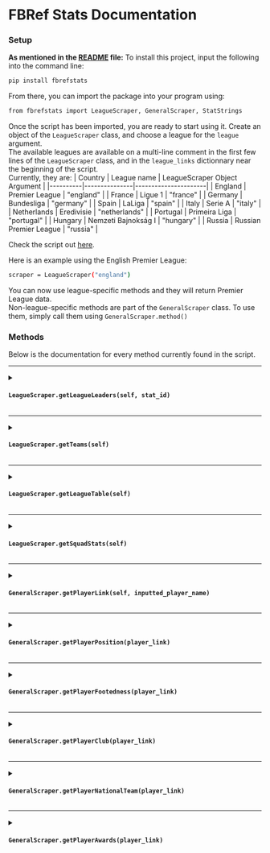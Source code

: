 # FBRef Stats Documentation

### Setup

**As mentioned in the [README](README.md) file:**
To install this project, input the following into the command line:
```sh
pip install fbrefstats
```
From there, you can import the package into your program using:

```sh
from fbrefstats import LeagueScraper, GeneralScraper, StatStrings
```


Once the script has been imported, you are ready to start using it.
Create an object of the ```LeagueScraper``` class, and choose a league for the ```league``` argument. \
The available leagues are available on a multi-line comment in the first few lines of the ```LeagueScraper``` class, and in the ```league_links``` dictionnary near the beginning of the script. \
Currently, they are:
| Country | League name | LeagueScraper Object Argument |
|----------|---------------|----------------------|
| England | Premier League | "england" |
| France | Ligue 1 | "france" |
| Germany | Bundesliga | "germany" |
| Spain | LaLiga | "spain" |
| Italy | Serie A | "italy" |
| Netherlands | Eredivisie | "netherlands" |
| Portugal | Primeira Liga | "portugal" |
| Hungary | Nemzeti Bajnokság I | "hungary" |
| Russia | Russian Premier League | "russia" |


Check the script out [here](fbrefstats.py).

Here is an example using the English Premier League:
```sh
scraper = LeagueScraper("england")
```
You can now use league-specific methods and they will return Premier League data. \
Non-league-specific methods are part of the ```GeneralScraper``` class. To use them, simply call them using ```GeneralScraper.method()```

### Methods

Below is the documentation for every method currently found in the script.

---
<details>
<summary>
    <h4><code>LeagueScraper.getLeagueLeaders(self, stat_id)</code></h4>
</summary>

***Returns a list containing league leader(s) in the category specified by*** **```stat_id```, as well as the value of the statistic.**\
This method is the only method which makes use of the variables present in the ```StatStrings``` class.\
The ```stat_id``` argument determines the category whose leaders the method will return.\
The method returns a list. The first values of the list are string(s) with the leader(s) within the ```stat_id``` category. The last value of the list is the value of the statistic.
The available variables for ```stat_id``` can be seen in the ```StatString``` class. They are:
| Category | Variable name | String represented |
|----------|---------------|----------------------|
| Substitute appearances | sub_appearances | "leaders_games_subs" |
| PPG (Points per game) | points_per_game | "leaders_points_per_game" |
| Plus-minus | plus_minus | "leaders_plus_minus" |
| Plus-minus per-90 | plus_minus_per_90 | "leaders_plus_minus_per90" |
| xG plus-minus| xg_plus_minus | "leaders_xg_plus_minus" |
| xG plus-minus per-90| xg_plus_minus_per_90 | "leaders_xg_plus_minus_per90" |
| Yellow Cards | yellow_cards | "leaders_cards_yellow" |
| Red Cards | red_cards | "leaders_cards_red" |
| Aerials won | aerials_won | "leaders_aerials_won" |
| Aerials won %| aerials_won_percent | "leaders_aerials_won_pct" |
| Fouls commited | fouls_commited | "leaders_fouls" |
| Fouls drawn | fouls_drawn | "leaders_fouled" |
| Own goals | own_goals | "leaders_own_goals" |
| Clean sheets | clean_sheets | "leaders_gk_clean_sheets" |
| Clean sheets % | clean_sheets_percent | "leaders_gk_clean_sheets_pct" |
| Saves | saves | "leaders_gk_saves" |
| Save percentage | save_percentage | "leaders_gk_save_pct" |
| Goals against per-90 | goals_against_per_90 | "leaders_gk_goals_against_per90" |
| Post-shot xG - G/A comparision |  psxg_ga_comparision | "leaders_gk_psxg_net" |
| Post-shot xG G/A comparision per-90| psxg_ga_comparision_per_90 | "leaders_gk_psxg_net_per90" |

**Example**
```sh
from fbrefstats import LeagueScraper, StatStrings
scraper = LeagueScraper("england")
print(scraper.getLeagueLeaders(StatStrings.own_goals))
```
**Output**
```sh
['Craig Dawson', 'Marc Guéhi', 2.0]
```
</details>

---

<details>
<summary>
    <h4><code>LeagueScraper.getTeams(self)</code></h4>
</summary>

***Returns a list containing strings of all the names of the teams in the league, in alphabetical order.***\
A straightforward method. Returns a list containing every team present in the league represented by the ```league``` argument of  ```LeagueScraper```.

**Example**
```sh
from fbrefstats import LeagueScraper
scraper = LeagueScraper("france")
print(scraper.getTeams())
```
**Output**
```sh
['Angers', 'Auxerre', 'Brest', 'Le Havre', 'Lens', 'Lille', 'Lyon', 'Marseille', 'Monaco', 'Montpellier', 'Nantes', 'Nice', 'Paris S-G', 'Reims', 'Rennes', 'Saint-Étienne', 'Strasbourg', 'Toulouse']
```
</details>

---

<details>
<summary>
    <h4><code>LeagueScraper.getLeagueTable(self)</code></h4>
</summary>

***Returns a pandas dataframe of the league table.***\
Reads the current league table of the league represented by the ```league``` argument of ```LeagueScraper```.

**Example**
```sh
from fbrefstats import LeagueScraper
scraper = LeagueScraper("germany")
print(scraper.getLeagueTable().to_string())
```

**Output**
```sh
    Rk           Squad  MP   W  D   L  GF  GA  GD  Pts  Pts/MP    xG   xGA   xGD  xGD/90     Last 5  Attendance                              Top Team Scorer         Goalkeeper  Notes
0    1   Bayern Munich  15  11  3   1  47  13  34   36    2.40  34.5   9.6  25.0    1.67  W D W L W       75000                              Harry Kane - 14       Manuel Neuer    NaN
1    2      Leverkusen  15   9  5   1  37  21  16   32    2.13  28.5  16.6  11.9    0.80  W W W W W       29877                            Patrik Schick - 9     Lukáš Hrádecký    NaN
2    3  Eint Frankfurt  15   8  3   4  35  23  12   27    1.80  29.3  22.9   6.4    0.43  W W D L L       57729                           Omar Marmoush - 13        Kevin Trapp    NaN
3    4      RB Leipzig  15   8  3   4  24  20   4   27    1.80  20.6  22.0  -1.5   -0.10  L L W W L       44258              Loïs Openda, Benjamin Šeško - 6      Péter Gulácsi    NaN
4    5        Mainz 05  15   7  4   4  28  20   8   25    1.67  20.7  20.8  -0.1   -0.01  W W L W W       31851                       Jonathan Burkardt - 10      Robin Zentner    NaN
5    6        Dortmund  15   7  4   4  28  22   6   25    1.67  22.6  19.3   3.3    0.22  W D D D W       81365                          Serhou Guirassy - 6       Gregor Kobel    NaN
6    7   Werder Bremen  15   7  4   4  26  25   1   25    1.67  20.1  20.3  -0.2   -0.01  L D W W W       41950                               Jens Stage - 7   Michael Zetterer    NaN
7    8        Gladbach  15   7  3   5  25  20   5   24    1.60  25.0  24.5   0.4    0.03  W L D W W       53062                          Tim Kleindienst - 9     Moritz Nicolas    NaN
8    9        Freiburg  15   7  3   5  21  24  -3   24    1.60  21.6  18.0   3.6    0.24  L W D W L       34100                               Ritsu Doan - 5       Noah Atubolu    NaN
9   10       Stuttgart  15   6  5   4  29  25   4   23    1.53  28.2  22.6   5.6    0.38  W D W W L       59250                        Ermedin Demirović - 7    Alexander Nübel    NaN
10  11       Wolfsburg  15   6  3   6  32  28   4   21    1.40  21.7  26.0  -4.2   -0.28  W W W L L       25975                               Jonas Wind - 6      Kamil Grabara    NaN
11  12    Union Berlin  15   4  5   6  14  19  -5   17    1.13  15.8  18.7  -3.0   -0.20  L L L D L       21976                      Benedict Hollerbach - 3    Frederik Rønnow    NaN
12  13        Augsburg  15   4  4   7  17  32 -15   16    1.07  16.4  21.2  -4.8   -0.32  L W D L L       29723                            Phillip Tietz - 5  Nediljko Labrović    NaN
13  14       St. Pauli  15   4  2   9  12  19  -7   14    0.93  15.2  20.5  -5.3   -0.35  L W L L W       29448  Johannes Eggestein, Oladapo Afolayan... - 2      Nikola Vasilj    NaN
14  15      Hoffenheim  15   3  5   7  20  28  -8   14    0.93  20.6  25.6  -5.1   -0.34  W L D D L       24891                          Andrej Kramarić - 6     Oliver Baumann    NaN
15  16      Heidenheim  15   3  1  11  18  33 -15   10    0.67  20.5  26.0  -5.4   -0.36  L L L L L       15000                         Marvin Pieringer - 4       Kevin Müller    NaN
16  17   Holstein Kiel  15   2  2  11  19  38 -19    8    0.53  16.2  27.6 -11.4   -0.76  L L L L W       14874                            Shuto Machino - 6       Timon Weiner    NaN
17  18          Bochum  15   1  3  11  13  35 -22    6    0.40  16.7  32.1 -15.4   -1.03  L L L D W       25565                               Matúš Bero - 3     Patrick Drewes    NaN
```
</details>

---

<details>
<summary>
    <h4><code>LeagueScraper.getSquadStats(self)</code></h4>
</summary>

***Returns a pandas dataframe of the league's squad stats.***\
Straightforward. Returns the squad stats table of the league specified in the ```league``` argument of the ```LeagueScraper``` object in the form of a pandas dataframe.

**Example**
```sh
from fbrefstats import LeagueScraper
scraper = LeagueScraper("italy")
print(scraper.getSquadStats().to_string())
```

**Output**
```sh

```   Unnamed: 0_level_0 Unnamed: 1_level_0 Unnamed: 2_level_0 Unnamed: 3_level_0 Playing Time                    Performance                                 Expected                      Progression      Per 90 Minutes                                                           
                Squad               # Pl                Age               Poss           MP Starts   Min   90s         Gls Ast G+A G-PK PK PKatt CrdY CrdR       xG  npxG   xAG npxG+xAG        PrgC PrgP            Gls   Ast   G+A  G-PK G+A-PK    xG   xAG xG+xAG  npxG npxG+xAG
0            Atalanta                 28               27.3               56.4           18    187  1620  18.0          42  30  72   39  3     4   32    0     33.5  30.4  24.4     54.8         410  892           2.33  1.67  4.00  2.17   3.83  1.86  1.35   3.22  1.69     3.04
1             Bologna                 27               26.8               57.1           17    187  1530  17.0          25  17  42   22  3     4   29    3     22.0  18.9  13.8     32.7         283  687           1.47  1.00  2.47  1.29   2.29  1.30  0.81   2.11  1.11     1.92
2            Cagliari                 24               27.3               47.4           18    198  1620  18.0          15  10  25   12  3     3   37    3     24.4  22.0  16.6     38.6         260  584           0.83  0.56  1.39  0.67   1.22  1.35  0.92   2.27  1.22     2.14
3                Como                 29               27.8               54.0           18    198  1620  18.0          17  14  31   17  0     2   40    2     20.6  19.1  15.8     34.9         319  640           0.94  0.78  1.72  0.94   1.72  1.14  0.88   2.02  1.06     1.94
4              Empoli                 25               25.8               40.3           18    198  1620  18.0          16   9  25   14  2     3   35    1     13.9  11.5   8.6     20.1         218  460           0.89  0.50  1.39  0.78   1.28  0.77  0.48   1.25  0.64     1.12
5          Fiorentina                 27               26.6               52.1           17    187  1530  17.0          30  20  50   26  4     5   34    1     24.4  20.4  17.0     37.4         316  601           1.76  1.18  2.94  1.53   2.71  1.43  1.00   2.43  1.20     2.20
6               Genoa                 31               27.1               42.8           18    198  1620  18.0          15   9  24   15  0     1   41    0     18.0  17.0  12.2     29.3         214  471           0.83  0.50  1.33  0.83   1.33  1.00  0.68   1.68  0.95     1.63
7       Hellas Verona                 27               25.8               39.2           18    198  1620  18.0          22  16  38   20  2     2   51    5     17.7  16.2  13.5     29.7         227  505           1.22  0.89  2.11  1.11   2.00  0.99  0.75   1.74  0.90     1.65
8               Inter                 23               30.0               60.1           17    187  1530  17.0          44  33  77   39  5     6   26    0     33.3  28.9  22.8     51.7         276  791           2.59  1.94  4.53  2.29   4.24  1.96  1.34   3.30  1.70     3.04
9            Juventus                 25               25.2               60.4           18    198  1620  18.0          28  19  47   24  4     4   37    1     26.0  22.9  18.1     41.0         443  737           1.56  1.06  2.61  1.33   2.39  1.44  1.01   2.45  1.27     2.28
10              Lazio                 23               27.8               53.7           18    187  1620  18.0          32  20  52   28  4     5   43    2     29.1  25.4  17.3     42.7         355  764           1.78  1.11  2.89  1.56   2.67  1.61  0.96   2.57  1.41     2.37
11              Lecce                 25               26.5               42.4           18    198  1620  18.0          11   8  19   10  1     2   32    4     18.2  16.6  13.1     29.7         239  479           0.61  0.44  1.06  0.56   1.00  1.01  0.73   1.74  0.92     1.65
12              Milan                 27               26.2               54.4           17    187  1530  17.0          26  18  44   24  2     4   28    3     28.1  25.0  19.8     44.8         399  724           1.53  1.06  2.59  1.41   2.47  1.65  1.17   2.82  1.47     2.63
13              Monza                 26               27.5               48.6           18    198  1620  18.0          15  10  25   14  1     1   49    2     15.7  15.0  10.8     25.7         257  503           0.83  0.56  1.39  0.78   1.33  0.87  0.60   1.47  0.83     1.43
14             Napoli                 23               28.7               53.1           18    198  1620  18.0          26  21  47   24  2     3   21    0     26.6  24.3  21.0     45.4         368  779           1.44  1.17  2.61  1.33   2.50  1.48  1.17   2.64  1.35     2.52
15              Parma                 27               24.3               44.6           18    198  1620  18.0          24  18  42   21  3     4   33    4     22.8  19.6  15.1     34.8         323  528           1.33  1.00  2.33  1.17   2.17  1.27  0.84   2.11  1.09     1.93
16               Roma                 24               27.0               57.8           18    198  1620  18.0          24  15  39   21  3     3   35    1     25.4  23.1  18.0     41.1         357  747           1.33  0.83  2.17  1.17   2.00  1.41  1.00   2.42  1.28     2.28
17             Torino                 25               27.3               48.2           18    198  1620  18.0          18  12  30   17  1     2   39    1     16.9  15.4  10.2     25.5         235  540           1.00  0.67  1.67  0.94   1.61  0.94  0.57   1.50  0.85     1.42
18            Udinese                 26               27.1               45.1           18    198  1620  18.0          23  17  40   23  0     2   44    3     16.4  14.7  11.6     26.3         258  537           1.28  0.94  2.22  1.28   2.22  0.91  0.64   1.55  0.82     1.46
19            Venezia                 28               26.2               43.6           18    198  1620  18.0          17  11  28   15  2     3   32    1     17.3  15.0  10.8     25.8         250  500           0.94  0.61  1.56  0.83   1.44  0.96  0.60   1.56  0.84     1.43
```
</details>

---

<details>
<summary>
    <h4><code>GeneralScraper.getPlayerLink(self, inputted_player_name)</code></h4>
</summary>

***Returns a list with the stats page for the player inputted. If more than one player has that name, it will return all their links in a list.***\
This **static** method searches the string provided in the ```inputted_player_name``` argument on the FBRef database, and returns a list with the URLs found after the search.

**Example 1**
```sh
from fbrefstats import GeneralScraper

print(GeneralScraper.getPlayerLink("Riyad Mahrez"))
```

**Output 1**
```sh
['https://fbref.com/en/players/892d5bb1/Riyad-Mahrez']
```

**Example 2**
```sh
from fbrefstats import GeneralScraper

print(GeneralScraper.getPlayerLink("Ndombele"))
```

---
**Output 2**
```sh
['https://fbref.com/en/players/95099e9a/Gradi-Ndombele', 'https://fbref.com/en/players/fc5b61a3/Bosso-Alvaro', 'https://fbref.com/en/players/5cdddffa/Tanguy-Ndombele']
```
</details>

---

<details>
<summary>
    <h4><code>GeneralScraper.getPlayerPosition(player_link)</code></h4>
</summary>

***Returns a string containing the position of the player associated with the URL of player_link***\
This **static** method returns a string containing the position details of a player whose FBRef URL contains position data.

**Example 1**
```sh
from fbrefstats import GeneralScraper

vardy_url = GeneralScraper.getPlayerLink("Jamie Vardy")[0]
# Must specify [0] because GeneralScraper.getPlayerLink() returns a list,
# even if there is only one URL associated with the player namae

print(GeneralScraper.getPlayerPosition(vardy_url))
```

**Output 1**
```sh
FW
```

**Example 2**
```sh
from fbrefstats import GeneralScraper

frimpong_url = GeneralScraper.getPlayerLink("Jeremie Frimpong")[0]
print(GeneralScraper.getPlayerPosition(frimpong_url))
```

**Output 1**
```sh
DF-MF (DM-FB, right)
```

If the data is not found, the method will return a string containing the value ```N/A```

</details>

---

<details>
<summary>
    <h4><code>GeneralScraper.getPlayerFootedness(player_link)</code></h4>
</summary>

***Returns a string containing the footedness of the player associated with the URL of player_link***\
This **static** method returns a string containing the footedness (left/right footed) of a player whose FBRef URL contains the corresponding data.

**Example 1**
```sh
from fbrefstats import GeneralScraper

johnson_url = GeneralScraper.getPlayerLink("Sean Johnson")[0]
# Must specify [0] because GeneralScraper.getPlayerLink() returns a list,
# even if there is only one URL associated with the player namae

print(GeneralScraper.getPlayerFootedness(johnson_url))
```

**Output 1**
```sh
Right
```

**Example 2**
```sh
from fbrefstats import GeneralScraper

messi_url = GeneralScraper.getPlayerLink("Lionel Messi")[0]
print(GeneralScraper.getPlayerFootedness(messi_url))
```

**Output 2**
```sh
Left
```

If the data is not found, the method will return a string containing the value ```N/A```

**Error Example**
```sh
from fbrefstats import GeneralScraper

altobelli_url = GeneralScraper.getPlayerLink("Julian Altobelli")[0]
# Julian Altobelli is (as of January 11th, 2025)
# a 22 year-old Toronto FC II player. 

print(GeneralScraper.getPlayerFootedness(altobelli_url))
```

**Error Output**
```sh
N/A
```

</details>

---

<details>
<summary>
    <h4><code>GeneralScraper.getPlayerClub(player_link)</code></h4>
</summary>

***Returns a string containing the club of the player associated with the URL of player_link***\
This **static** method returns a string containing the club of a player whose FBRef URL contains the corresponding data.
If the data is not found (because they are retired or a free agent), the method will return a string containing the value ```N/A```

**Example 1**
```sh
from fbrefstats import GeneralScraper

cherki_url = GeneralScraper.getPlayerLink("Rayan Cherki")[0]
# Must specify [0] because GeneralScraper.getPlayerLink() returns a list,
# even if there is only one URL associated with the player name

print(GeneralScraper.getPlayerClub(cherki_url))
```

**Output 1**
```sh
Lyon
```

**Example 2 - Free Agent**
```sh
from fbrefstats import GeneralScraper
benyedder_url = GeneralScraper.getPlayerLink("Wissam Ben Yedder")[0]
# As of January 2025, when this code was written, Wissam Ben Yedder is a free agent
print(GeneralScraper.getPlayerClub(benyedder_url))
```

**Output 2**
```sh
N/A
```

</details>

---

<details>
<summary>
    <h4><code>GeneralScraper.getPlayerNationalTeam(player_link)</code></h4>
</summary>

***Returns a list containing the country, or countries, which the player represents or for which they have citizenship***\
This **static** method returns a list. It contains all the countries for which the player represents or has represented before. If they have not represented a country before, the list will display the country for which the player has citizenship.

**Example 1 - National Teams**
```sh
from fbrefstats import GeneralScraper

olise_url = GeneralScraper.getPlayerLink("Michael Olise")[0]
# Must specify [0] because GeneralScraper.getPlayerLink() returns a list,
# even if there is only one URL associated with the player name

olise_country = GeneralScraper.getPlayerNationalTeam(olise_url)

print(olise_country)
```

**Output 1**
```sh
['France', 'England']
```

**Example 2 - Citizenship**
```sh
from fbrefstats import GeneralScraper

gavran_url = GeneralScraper.getPlayerLink("Luka Gavran")[0]
# Luka Gavran is a 24 year old Canadian goalkeeper.
# For the 2024 MLS season he served primarily as Toronto FC's backup GK

gavran_country = GeneralScraper.getPlayerNationalTeam(gavran_url)
# index for same reason as above

print(gavran_country)
```

**Output 2**
```sh
['Canada']
```

</details>

---

<details>
<summary>
    <h4><code>GeneralScraper.getPlayerAwards(player_link)</code></h4>
</summary>

***Returns a list containing the awards, distinctions, or honours, both individual and team-based, which the player has earned***\
This **static** method returns a list. It contains the awards, honours, or distinctions the player has earned, either through individual skill or as part of a team.

**Example 1**
```sh
from fbrefstats import GeneralScraper

mbappe_url = GeneralScraper.getPlayerLink("Kylian Mbappe")[0]
# Must specify [0] because GeneralScraper.getPlayerLink() returns a list,
# even if there is only one URL associated with the player name

mbappe_awards = GeneralScraper.getPlayerNationalTeam(mbappe_url)

print(mbappe_awards)
```

**Output 1**
```sh
['5x Ligue 1 Male Player of the Year', '7x Ligue 1 Champion', '2x Coupe de la Ligue Champion', '2018 World Cup Champion', '4x FIFA FIFPro World XI', '2018 UEFA Team of the Year', '3x French Player of the Year', '2022 FIFA World Cup Silver Ball']
```

**Example 2**
```sh
from fbrefstats import GeneralScraper

richarlison_url = GeneralScraper.getPlayerLink("Richarlison")[0]

richarlison_awards = GeneralScraper.getPlayerNationalTeam(richarlison_url)

print(richarlison_awards)
```

**Output 2**
```sh
N/A
```

</details>